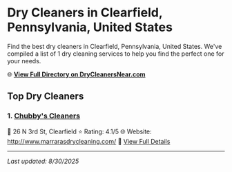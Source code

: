 # Dry Cleaners in Clearfield, Pennsylvania, United States

Find the best dry cleaners in Clearfield, Pennsylvania, United States. We've compiled a list of 1 dry cleaning services to help you find the perfect one for your needs.

🌐 **[View Full Directory on DryCleanersNear.com](https://drycleanersnear.com/city/US/Pennsylvania/Clearfield)**

## Top Dry Cleaners

### 1. [Chubby's Cleaners](https://drycleanersnear.com/dryCleaner/6886d9a9c1603fb16966f92f/chubby-s-cleaners)
📍 26 N 3rd St, Clearfield
⭐ Rating: 4.1/5
🌐 Website: http://www.marrarasdrycleaning.com/
🔗 [View Full Details](https://drycleanersnear.com/dryCleaner/6886d9a9c1603fb16966f92f/chubby-s-cleaners)


---

*Last updated: 8/30/2025*
